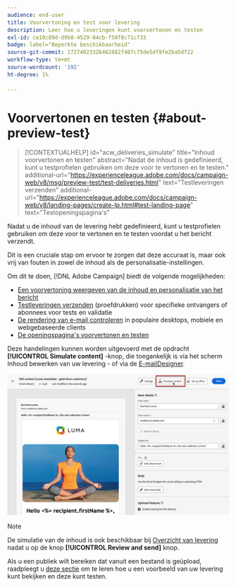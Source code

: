 ```yaml
---
audience: end-user
title: Voorvertoning en test voor levering
description: Leer hoe u leveringen kunt voorvertonen en testen
exl-id: ce10c89d-d9b8-4529-84cb-f58f8c71c733
badge: label="Beperkte beschikbaarheid"
source-git-commit: 17274023326462882f487c75de5df9fe2ba5df22
workflow-type: tm+mt
source-wordcount: '192'
ht-degree: 1%

---
```


# Voorvertonen en testen {#about-preview-test}

>[!CONTEXTUALHELP]
>id="acw_deliveries_simulate"
>title="Inhoud voorvertonen en testen"
>abstract="Nadat de inhoud is gedefinieerd, kunt u testprofielen gebruiken om deze voor te vertonen en te testen."
>additional-url="https://experienceleague.adobe.com/docs/campaign-web/v8/msg/preview-test/test-deliveries.html" text="Testleveringen verzenden"
>additional-url="https://experienceleague.adobe.com/docs/campaign-web/v8/landing-pages/create-lp.html#test-landing-page" text="Testopeningspagina&#39;s"

Nadat u de inhoud van de levering hebt gedefinieerd, kunt u testprofielen gebruiken om deze voor te vertonen en te testen voordat u het bericht verzendt.

Dit is een cruciale stap om ervoor te zorgen dat deze accuraat is, maar ook vrij van fouten in zowel de inhoud als de personalisatie-instellingen.

Om dit te doen, [!DNL Adobe Campaign] biedt de volgende mogelijkheden:

* [Een voorvertoning weergeven van de inhoud en personalisatie van het bericht](preview-content.md)
* [Testleveringen verzenden](test-deliveries.md) (proefdrukken) voor specifieke ontvangers of abonnees voor tests en validatie
* [De rendering van e-mail controleren](email-rendering.md) in populaire desktops, mobiele en webgebaseerde clients
* [De openingspagina&#39;s voorvertonen en testen](../landing-pages/create-lp.md#test-landing-page)

Deze handelingen kunnen worden uitgevoerd met de opdracht **[!UICONTROL Simulate content]** -knop, die toegankelijk is via het scherm Inhoud bewerken van uw levering - of via de [E-mailDesigner](../email/get-started-email-designer.md).

![](assets/simulate-button.png)

>[!NOTE]
>
>De simulatie van de inhoud is ook beschikbaar bij [Overzicht van levering](../monitor/prepare-send.md) nadat u op de knop **[!UICONTROL Review and send]** knop.
>
>Als u een publiek wilt bereiken dat vanuit een bestand is geüpload, raadpleegt u [deze sectie](../audience/file-audience.md#preview--test-your-email-test) om te leren hoe u een voorbeeld van uw levering kunt bekijken en deze kunt testen.
